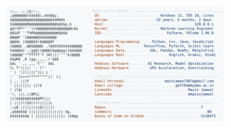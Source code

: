 <picture>
  <source srcset="https://raw.githubusercontent.com/mmazinjameel/mmazinjameel/main/dark_mode.svg?v=1746605741" media="(prefers-color-scheme: dark)">
  <img src="https://raw.githubusercontent.com/mmazinjameel/mmazinjameel/main/light_mode.svg?v=1746605741">
</picture>
